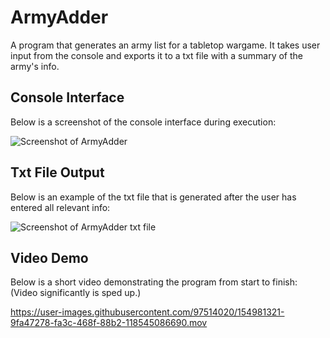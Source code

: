 # ArmyAdder
A program that generates an army list for a tabletop wargame. It takes user input from the console and exports it to a txt file with a summary of the army's info.

## Console Interface

Below is a screenshot of the console interface during execution:

![Screenshot of ArmyAdder](https://user-images.githubusercontent.com/97514020/154974061-d564738c-fa5c-49ae-9d96-2d40b9d94ded.png)

## Txt File Output

Below is an example of the txt file that is generated after the user has entered all relevant info:

![Screenshot of ArmyAdder txt file](https://user-images.githubusercontent.com/97514020/154974375-7c7aff52-5613-4cdb-99d1-60450754b8f3.png)

## Video Demo

Below is a short video demonstrating the program from start to finish:<br>
(Video significantly is sped up.)

https://user-images.githubusercontent.com/97514020/154981321-9fa47278-fa3c-468f-88b2-118545086690.mov
